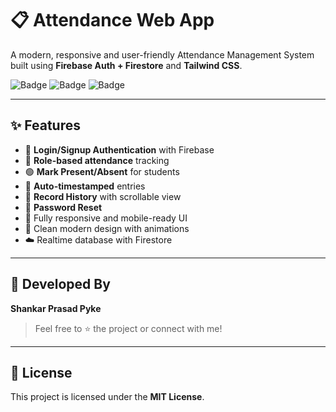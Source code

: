 
# 📋 Attendance Web App

A modern, responsive and user-friendly Attendance Management System built using **Firebase Auth + Firestore** and **Tailwind CSS**.

![Badge](https://img.shields.io/badge/Firebase-Backend-yellow?logo=firebase)
![Badge](https://img.shields.io/badge/TailwindCSS-UI-blue?logo=tailwindcss)
![Badge](https://img.shields.io/badge/Deployed-Ready-green?style=flat-square)

---

## ✨ Features

- 🔐 **Login/Signup Authentication** with Firebase
- 🧑 **Role-based attendance** tracking
- 🟢 **Mark Present/Absent** for students
- 📜 **Auto-timestamped** entries
- 📂 **Record History** with scrollable view
- 🔄 **Password Reset**
- 📱 Fully responsive and mobile-ready UI
- 🎨 Clean modern design with animations
- ☁️ Realtime database with Firestore

---

## 👤 Developed By

**Shankar Prasad Pyke**

> Feel free to ⭐ the project or connect with me!

---

## 📄 License

This project is licensed under the **MIT License**.
